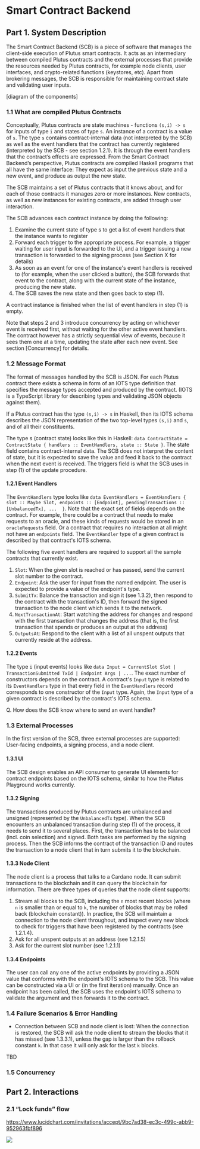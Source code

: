 # Smart Contract Backend

## Part 1. System Description
The Smart Contract Backend (SCB) is a piece of software that manages the client-side execution of Plutus smart contracts. It acts as an intermediary between compiled Plutus contracts and the external processes that provide the resources needed by Plutus contracts, for example node clients, user interfaces, and crypto-related functions (keystores, etc). Apart from brokering messages, the SCB is responsible for maintaining contract state and validating user inputs.

[diagram of the components]

### 1.1 What are compiled Plutus Contracts

Conceptually, Plutus contracts are state machines - functions `(s,i) -> s` for inputs of type `i` and states of type `s`. An instance of a contract is a value of `s`. The type `s` contains contract-internal data (not interpreted by the SCB) as well as the event handlers that the contract has currently registered (interpreted by the SCB - see section 1.2.1). It is through the event handlers that the contract’s effects are expressed. From the Smart Contract Backend’s perspective, Plutus contracts are compiled Haskell programs that all have the same interface: They expect as input the previous state and a new event, and produce as output the new state.

The SCB maintains a set of Plutus contracts that it knows about, and for each of those contracts it manages zero or more instances. New contracts, as well as new instances for existing contracts, are added through user interaction.

The SCB advances each contract instance by doing the following:

1. Examine the current state of type s to get a list of event handlers that the instance wants to register
2. Forward each trigger to the appropriate process. For example, a trigger waiting for user input is forwarded to the UI, and a trigger issuing a new transaction is forwarded to the signing process (see Section X for details)
3. As soon as an event for one of the instance's event handlers is received to (for example, when the user clicked a button), the SCB forwards that event to the contract, along with the current state of the instance, producing the new state.
4. The SCB saves the new state and then goes back to step (1).

A contract instance is finished when the list of event handlers in step (1) is empty.

Note that steps 2 and 3 introduce concurrency by acting on whichever event is received first, without waiting for the other active event handlers. The contract however has a strictly sequential view of events, because it sees them one at a time, updating the state after each new event. See section [Concurrency] for details.

### 1.2 Message Format

The format of messages handled by the SCB is JSON. For each Plutus contract there exists a schema in form of an IOTS type definition that specifies the message types accepted and produced by the contract. (IOTS is a TypeScript library for describing types and validating JSON objects against them). 

If a Plutus contract has the type `(s,i) -> s` in Haskell, then its IOTS schema describes the JSON representation of the two top-level types `(s,i)` and `s`, and of all their constituents.

The type s (contract state) looks like this in Haskell: `data ContractState = ContractState { handlers :: EventHandlers, state :: State }`. The state field contains contract-internal data. The SCB does not interpret the content of state, but it is expected to save the value and feed it back to the contract when the next event is received.  The triggers field is what the SCB uses in step (1) of the update procedure.

#### 1.2.1 Event Handlers

The `EventHandlers` type looks like `data EventHandlers = EventHandlers { slot :: Maybe Slot, endpoints :: [Endpoint], pendingTransactions :: [UnbalancedTx], ...  }`. Note that the exact set of fields depends on the contract. For example, there could be a contract that needs to make requests to an oracle, and these kinds of requests would be stored in an `oracleRequests` field. Or a contract that requires no interaction at all might not have an `endpoints` field. The `EventHandler` type of a given contract is described by that contract's IOTS schema.

The following five event handlers are required to support all the sample contracts that currently exist.

1. `Slot`: When the given slot is reached or has passed, send the current slot number to the contract.
2. `Endpoint`: Ask the user for input from the named endpoint. The user is expected to provide a value of the endpoint's type.
3. `SubmitTx`: Balance the transaction and sign it (see 1.3.2), then respond to the contract with the transaction's ID, then forward the signed transaction to the node client which sends it to the network.
4. `NextTransactionAt`: Start watching the address for changes and respond with the first transaction that changes the address (that is, the first transaction that spends or produces an output at the address)
5. `OutputsAt`: Respond to the client with a list of all unspent outputs that currently reside at the address.


#### 1.2.2 Events

The type `i` (input events) looks like `data Input = CurrentSlot Slot | TransactionSubmitted TxId | Endpoint Args | ...`. The exact number of constructors depends on the contract. A contract's `Input` type is related to its `EventHandlers` type in that every field in the `EventHandlers` record corresponds to one constructor of the `Input` type. Again, the `Input` type of a given contract is described by the contract's IOTS schema.

Q. How does the SCB know where to send an event handler?

### 1.3 External Processes

In the first version of the SCB, three external processes are supported: User-facing endpoints, a signing process, and a node client.

#### 1.3.1 UI

The SCB design enables an API consumer to generate UI elements for contract endpoints based on the IOTS schema, similar to how the Plutus Playground works currently.

#### 1.3.2 Signing

The transactions produced by Plutus contracts are unbalanced and unsigned (represented by the `UnbalancedTx` type). When the SCB encounters an unbalanced transaction during step (1) of the process, it needs to send it to several places. First, the transaction has to be balanced (incl. coin selection) and signed. Both tasks are performed by the signing process. Then the SCB informs the contract of the transaction ID and routes the transaction to a node client that in turn submits it to the blockchain. 

#### 1.3.3 Node Client

The node client is a process that talks to a Cardano node. It can submit transactions to the blockchain and it can query the blockchain for information. There are three types of queries that the node client supports:

1. Stream all blocks to the SCB, including the `n` most recent blocks (where `n` is smaller than or equal to `k`, the number of blocks that may be rolled back (blockchain constant)). In practice, the SCB will maintain a connection to the node client throughout, and inspect every new block to check for triggers that have been registered by the contracts (see 1.2.1.4).
2. Ask for all unspent outputs at an address (see 1.2.1.5)
3. Ask for the current slot number (see 1.2.1.1)

#### 1.3.4 Endpoints

The user can call any one of the active endpoints by providing a JSON value that conforms with the endpoint's IOTS schema to the SCB. This value can be constructed via a UI or (in the first iteration) manually. Once an endpoint has been called, the SCB uses the endpoint's IOTS schema to validate the argument and then forwards it to the contract.

### 1.4 Failure Scenarios & Error Handling

* Connection between SCB and node client is lost: When the connection is restored, the SCB will ask the node client to stream the blocks that it has missed (see 1.3.3.1), unless the gap is larger than the rollback constant `k`. In that case it will only ask for the last `k` blocks.

TBD

### 1.5 Concurrency

## Part 2. Interactions

### 2.1 “Lock funds” flow

https://www.lucidchart.com/invitations/accept/9bc7ad38-ec3c-499c-abb9-952963fbf896

![](https://www.lucidchart.com/publicSegments/view/6978b4a8-0f89-4b0a-897c-818afce7ef95/image.png)
